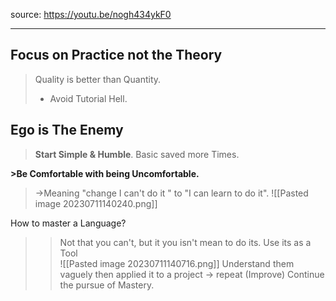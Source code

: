 source: https://youtu.be/nogh434ykF0

---
## Focus on Practice not the Theory
> Quality is better than Quantity. 
>+ Avoid Tutorial Hell. 

## Ego is The Enemy
> **Start Simple & Humble**. Basic saved more Times.

**>Be Comfortable with being Uncomfortable.**
>->Meaning "change I can't do it " to "I can learn to do it".
![[Pasted image 20230711140240.png]]

How to master a Language? 
>> Not that you can't, but it you isn't mean to do its. Use its as a Tool  
![[Pasted image 20230711140716.png]]
	Understand them vaguely then applied it to a project -> repeat (Improve)
>> Continue the pursue of Mastery.

